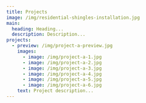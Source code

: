 ```yaml
---
title: Projects
image: /img/residential-shingles-installation.jpg
main:
  heading: Heading...
  description: Description...
projects:
  - preview: /img/project-a-preview.jpg
    images:
      - image: /img/project-a-1.jpg
      - image: /img/project-a-2.jpg
      - image: /img/project-a-3.jpg
      - image: /img/project-a-4.jpg
      - image: /img/project-a-5.jpg
      - image: /img/project-a-6.jpg
    text: Project description...
---
```

